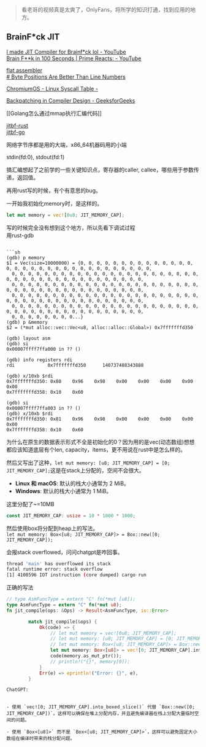 > 看老哥的视频真是太爽了，OnlyFans，将所学的知识打通，找到应用的地方。


## BrainF*ck JIT

[I made JIT Compiler for Brainf\*ck lol - YouTube](https://www.youtube.com/watch?v=mbFY3Rwv7XM&t=15s)  
[Brain F\*\*k in 100 Seconds | Prime Reacts: - YouTube](https://www.youtube.com/watch?v=NAwAeOATEfg)

[flat assembler](https://flatassembler.net/)  
[# Byte Positions Are Better Than Line Numbers](https://www.computerenhance.com/p/byte-positions-are-better-than-line)  

[ChromiumOS - Linux Syscall Table -](https://www.chromium.org/chromium-os/developer-library/reference/linux-constants/syscalls/#syscall-availability)

[Backpatching in Compiler Design - GeeksforGeeks](https://www.geeksforgeeks.org/backpatching-in-compiler-design/)

[[Golang怎么通过mmap执行汇编代码]]

[jitbf-rust](https://github.com/Ysoding/jitbf-rust)  
[jitbf-go](https://github.com/Ysoding/jitbf)

网络字节序都是用的大端，x86_64机器码用的小端

stdin(fd:0), stdout(fd:1)

搞汇编想起了之前学的一些关键知识点，寄存器的caller, callee，哪些用于参数传递，返回值。

再用rust写的时候，有个有意思的bug。  

一开始我初始化memory时，是这样的。

```rust
let mut memory = vec![0u8; JIT_MEMORY_CAP];
```

写的时候完全没有想到这个地方，所以先看下调试过程  
用rust-gdb

```

```sh
(gdb) p memory
$1 = Vec(size=10000000) = {0, 0, 0, 0, 0, 0, 0, 0, 0, 0, 0, 0, 0, 0, 0, 0, 0, 0, 0, 0, 0, 0, 0, 0, 0, 0, 0, 0, 0, 0, 0, 0,
  0, 0, 0, 0, 0, 0, 0, 0, 0, 0, 0, 0, 0, 0, 0, 0, 0, 0, 0, 0, 0, 0, 0, 0, 0, 0, 0, 0, 0, 0, 0, 0, 0, 0, 0, 0, 0, 0, 0, 0,
  0, 0, 0, 0, 0, 0, 0, 0, 0, 0, 0, 0, 0, 0, 0, 0, 0, 0, 0, 0, 0, 0, 0, 0, 0, 0, 0, 0, 0, 0, 0, 0, 0, 0, 0, 0, 0, 0, 0, 0,
  0, 0, 0, 0, 0, 0, 0, 0, 0, 0, 0, 0, 0, 0, 0, 0, 0, 0, 0, 0, 0, 0, 0, 0, 0, 0, 0, 0, 0, 0, 0, 0, 0, 0, 0, 0, 0, 0, 0, 0,
  0, 0, 0, 0, 0, 0, 0, 0, 0, 0, 0, 0, 0, 0, 0, 0, 0, 0, 0, 0, 0, 0, 0, 0, 0, 0, 0, 0, 0, 0, 0, 0, 0, 0, 0, 0, 0, 0, 0, 0,
  0, 0, 0, 0, 0, 0, 0, 0...}
(gdb) p &memory
$2 = (*mut alloc::vec::Vec<u8, alloc::alloc::Global>) 0x7fffffffd350

(gdb) layout asm
(gdb) si
0x00007ffff7ffa000 in ?? ()

(gdb) info registers rdi
rdi            0x7fffffffd350      140737488343888

(gdb) x/10xb $rdi
0x7fffffffd350: 0x80    0x96    0x98    0x00    0x00    0x00    0x00    0x00
0x7fffffffd358: 0x10    0x60

(gdb) si
0x00007ffff7ffa003 in ?? ()
(gdb) x/10xb $rdi
0x7fffffffd350: 0x81    0x96    0x98    0x00    0x00    0x00    0x00    0x00
0x7fffffffd358: 0x10    0x60
```

为什么在原生的数据表示形式不全是初始化的0？因为用的是vec(动态数组)想想都应该知道底层有个len, capacity，items，更不用说在rust中是怎么样的。

然后又写出了这种，`let mut memory: [u8; JIT_MEMORY_CAP] = [0; JIT_MEMORY_CAP];`这是在stack上分配的，空间不会很大。  

- **Linux 和 macOS**: 默认的栈大小通常为 2 MiB。
- **Windows**: 默认的栈大小通常为 1 MiB。

这里分配了~=10MB

```rust 
const JIT_MEMORY_CAP: usize = 10 * 1000 * 1000; 
```

然后使用box将分配到heap上的写法。  
`let mut memory: Box<[u8; JIT_MEMORY_CAP]> = Box::new([0; JIT_MEMORY_CAP]);`  

会报stack overflowed，问问chatgpt是咋回事。

```sh
thread 'main' has overflowed its stack  
fatal runtime error: stack overflow  
[1] 4108596 IOT instruction (core dumped) cargo run
```

正确的写法

```rust
// type AsmFuncType = extern "C" fn(*mut [u8]);
type AsmFuncType = extern "C" fn(*mut u8);
fn jit_compile(ops: &Ops) -> Result<AsmFuncType, io::Error> 

        match jit_compile(&ops) {
            Ok(code) => {
                // let mut memory = vec![0u8; JIT_MEMORY_CAP];
                // let mut memory: [u8; JIT_MEMORY_CAP] = [0; JIT_MEMORY_CAP];
                // let mut memory: Box<[u8; JIT_MEMORY_CAP]> = Box::new([0; JIT_MEMORY_CAP]);
                let mut memory: Box<[u8]> = vec![0; JIT_MEMORY_CAP].into_boxed_slice();
                code(memory.as_mut_ptr());
                // println!("{}", memory[0]);
            }
            Err(e) => eprintln!("Error: {}", e),
        } 
```

```
ChatGPT: 


- 使用 `vec![0; JIT_MEMORY_CAP].into_boxed_slice()` 代替 `Box::new([0; JIT_MEMORY_CAP])`。这样可以确保在堆上分配内存，并且避免编译器在栈上分配大量临时空间的问题。

- 使用 `Box<[u8]>` 而不是 `Box<[u8; JIT_MEMORY_CAP]>`，这样可以避免固定大小数组在编译时带来的栈分配问题。

```
